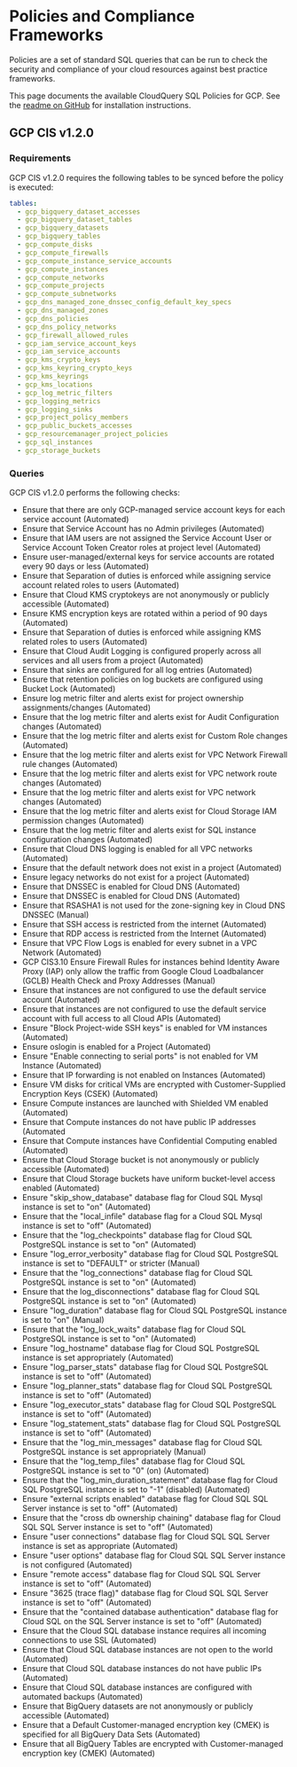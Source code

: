 # Policies and Compliance Frameworks

Policies are a set of standard SQL queries that can be run to check the security and compliance of your cloud resources against best practice frameworks.

This page documents the available CloudQuery SQL Policies for GCP. See the [readme on GitHub](https://github.com/cloudquery/cloudquery/tree/main/plugins/source/gcp/policies) for installation instructions.
## GCP CIS v1.2.0

### Requirements
GCP CIS v1.2.0 requires the following tables to be synced before the policy is executed:

```yaml
tables:
  - gcp_bigquery_dataset_accesses
  - gcp_bigquery_dataset_tables
  - gcp_bigquery_datasets
  - gcp_bigquery_tables
  - gcp_compute_disks
  - gcp_compute_firewalls
  - gcp_compute_instance_service_accounts
  - gcp_compute_instances
  - gcp_compute_networks
  - gcp_compute_projects
  - gcp_compute_subnetworks
  - gcp_dns_managed_zone_dnssec_config_default_key_specs
  - gcp_dns_managed_zones
  - gcp_dns_policies
  - gcp_dns_policy_networks
  - gcp_firewall_allowed_rules
  - gcp_iam_service_account_keys
  - gcp_iam_service_accounts
  - gcp_kms_crypto_keys
  - gcp_kms_keyring_crypto_keys
  - gcp_kms_keyrings
  - gcp_kms_locations
  - gcp_log_metric_filters
  - gcp_logging_metrics
  - gcp_logging_sinks
  - gcp_project_policy_members
  - gcp_public_buckets_accesses
  - gcp_resourcemanager_project_policies
  - gcp_sql_instances
  - gcp_storage_buckets
```

### Queries
GCP CIS v1.2.0 performs the following checks:
  - Ensure that there are only GCP-managed service account keys for each service account (Automated)
  - Ensure that Service Account has no Admin privileges (Automated)
  - Ensure that IAM users are not assigned the Service Account User or Service Account Token Creator roles at project level (Automated)
  - Ensure user-managed/external keys for service accounts are rotated every 90 days or less (Automated)
  - Ensure that Separation of duties is enforced while assigning service account related roles to users (Automated)
  - Ensure that Cloud KMS cryptokeys are not anonymously or publicly accessible (Automated)
  - Ensure KMS encryption keys are rotated within a period of 90 days (Automated)
  - Ensure that Separation of duties is enforced while assigning KMS related roles to users (Automated)
  - Ensure that Cloud Audit Logging is configured properly across all services and all users from a project (Automated)
  - Ensure that sinks are configured for all log entries (Automated)
  - Ensure that retention policies on log buckets are configured using Bucket Lock (Automated)
  - Ensure log metric filter and alerts exist for project ownership assignments/changes (Automated)
  - Ensure that the log metric filter and alerts exist for Audit Configuration changes (Automated)
  - Ensure that the log metric filter and alerts exist for Custom Role changes (Automated)
  - Ensure that the log metric filter and alerts exist for VPC Network Firewall rule changes (Automated)
  - Ensure that the log metric filter and alerts exist for VPC network route changes (Automated)
  - Ensure that the log metric filter and alerts exist for VPC network changes (Automated)
  - Ensure that the log metric filter and alerts exist for Cloud Storage IAM permission changes (Automated)
  - Ensure that the log metric filter and alerts exist for SQL instance configuration changes (Automated)
  - Ensure that Cloud DNS logging is enabled for all VPC networks (Automated)
  - Ensure that the default network does not exist in a project (Automated)
  - Ensure legacy networks do not exist for a project (Automated)
  - Ensure that DNSSEC is enabled for Cloud DNS (Automated)
  - Ensure that DNSSEC is enabled for Cloud DNS (Automated)
  - Ensure that RSASHA1 is not used for the zone-signing key in Cloud DNS DNSSEC (Manual)
  - Ensure that SSH access is restricted from the internet (Automated)
  - Ensure that RDP access is restricted from the Internet (Automated)
  - Ensure that VPC Flow Logs is enabled for every subnet in a VPC Network (Automated)
  - GCP CIS3.10 Ensure Firewall Rules for instances behind Identity Aware Proxy (IAP) only allow the traffic from Google Cloud Loadbalancer (GCLB) Health Check and Proxy Addresses (Manual)
  - Ensure that instances are not configured to use the default service account (Automated)
  - Ensure that instances are not configured to use the default service account with full access to all Cloud APIs (Automated)
  - Ensure "Block Project-wide SSH keys" is enabled for VM instances (Automated)
  - Ensure oslogin is enabled for a Project (Automated)
  - Ensure "Enable connecting to serial ports" is not enabled for VM Instance (Automated)
  - Ensure that IP forwarding is not enabled on Instances (Automated)
  - Ensure VM disks for critical VMs are encrypted with Customer-Supplied Encryption Keys (CSEK) (Automated)
  - Ensure Compute instances are launched with Shielded VM enabled (Automated)
  - Ensure that Compute instances do not have public IP addresses (Automated
  - Ensure that Compute instances have Confidential Computing enabled (Automated)
  - Ensure that Cloud Storage bucket is not anonymously or publicly accessible (Automated)
  - Ensure that Cloud Storage buckets have uniform bucket-level access enabled (Automated)
  - Ensure "skip_show_database" database flag for Cloud SQL Mysql instance is set to "on" (Automated)
  - Ensure that the "local_infile" database flag for a Cloud SQL Mysql instance is set to "off" (Automated)
  - Ensure that the "log_checkpoints" database flag for Cloud SQL PostgreSQL instance is set to "on" (Automated)
  - Ensure "log_error_verbosity" database flag for Cloud SQL PostgreSQL instance is set to "DEFAULT" or stricter (Manual)
  - Ensure that the "log_connections" database flag for Cloud SQL PostgreSQL instance is set to "on" (Automated)
  - Ensure that the log_disconnections" database flag for Cloud SQL PostgreSQL instance is set to "on" (Automated)
  - Ensure "log_duration" database flag for Cloud SQL PostgreSQL instance is set to "on" (Manual)
  - Ensure that the "log_lock_waits" database flag for Cloud SQL PostgreSQL instance is set to "on" (Automated)
  - Ensure "log_hostname" database flag for Cloud SQL PostgreSQL instance is set appropriately (Automated)
  - Ensure "log_parser_stats" database flag for Cloud SQL PostgreSQL instance is set to "off" (Automated)
  - Ensure "log_planner_stats" database flag for Cloud SQL PostgreSQL instance is set to "off" (Automated)
  - Ensure "log_executor_stats" database flag for Cloud SQL PostgreSQL instance is set to "off" (Automated)
  - Ensure "log_statement_stats" database flag for Cloud SQL PostgreSQL instance is set to "off" (Automated)
  - Ensure that the "log_min_messages" database flag for Cloud SQL PostgreSQL instance is set appropriately (Manual)
  - Ensure that the "log_temp_files" database flag for Cloud SQL PostgreSQL instance is set to "0" (on) (Automated)
  - Ensure that the "log_min_duration_statement" database flag for Cloud SQL PostgreSQL instance is set to "-1" (disabled) (Automated)
  - Ensure "external scripts enabled" database flag for Cloud SQL SQL Server instance is set to "off" (Automated)
  - Ensure that the "cross db ownership chaining" database flag for Cloud SQL SQL Server instance is set to "off" (Automated)
  - Ensure "user connections" database flag for Cloud SQL SQL Server instance is set as appropriate (Automated)
  - Ensure "user options" database flag for Cloud SQL SQL Server instance is not configured (Automated)
  - Ensure "remote access" database flag for Cloud SQL SQL Server instance is set to "off" (Automated)
  - Ensure "3625 (trace flag)" database flag for Cloud SQL SQL Server instance is set to "off" (Automated)
  - Ensure that the "contained database authentication" database flag for Cloud SQL on the SQL Server instance is set to "off" (Automated)
  - Ensure that the Cloud SQL database instance requires all incoming connections to use SSL (Automated)
  - Ensure that Cloud SQL database instances are not open to the world (Automated)
  - Ensure that Cloud SQL database instances do not have public IPs (Automated)
  - Ensure that Cloud SQL database instances are configured with automated backups (Automated)
  - Ensure that BigQuery datasets are not anonymously or publicly accessible (Automated)
  - Ensure that a Default Customer-managed encryption key (CMEK) is specified for all BigQuery Data Sets (Automated)
  - Ensure that all BigQuery Tables are encrypted with Customer-managed encryption key (CMEK) (Automated)

